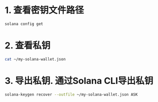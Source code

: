 # 1. 查看密钥文件路径

```bash
solana config get
```


# 2. 查看私钥
```bash
cat ~/my-solana-wallet.json
```





# 3. 导出私钥. 通过Solana CLI导出私钥
```bash
solana-keygen recover --outfile ~/my-solana-wallet.json ASK
```

